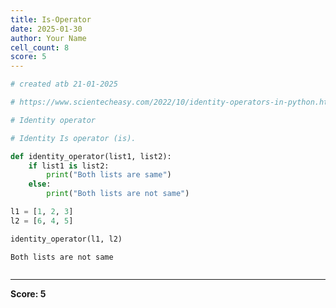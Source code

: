 ```yaml
---
title: Is-Operator
date: 2025-01-30
author: Your Name
cell_count: 8
score: 5
---
```


```python
# created atb 21-01-2025
```


```python
# https://www.scientecheasy.com/2022/10/identity-operators-in-python.html/
```


```python
# Identity operator
```


```python
# Identity Is operator (is).
```


```python
def identity_operator(list1, list2):
    if list1 is list2:
        print("Both lists are same")
    else:
        print("Both lists are not same")
```


```python
l1 = [1, 2, 3]
l2 = [6, 4, 5]
```


```python
identity_operator(l1, l2)
```

    Both lists are not same



```python

```


---
**Score: 5**
